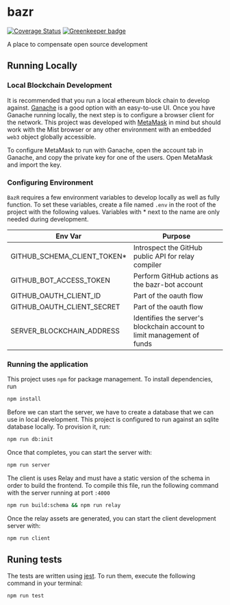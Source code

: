 # bazr

[![Coverage Status](https://coveralls.io/repos/github/AlecAivazis/bazr/badge.svg)](https://coveralls.io/github/AlecAivazis/bazr) [![Greenkeeper badge](https://badges.greenkeeper.io/AlecAivazis/bazr.svg)](https://greenkeeper.io/)

A place to compensate open source development

## Running Locally

### Local Blockchain Development

It is recommended that you run a local ethereum block chain to develop against. [Ganache](http://truffleframework.com/ganache/) is a good option with an easy-to-use UI. Once you have Ganache running locally, the next step is to configure a browser client for the network. This project was developed with [MetaMask](https://metamask.io/) in mind but should work with the Mist browser or any other environment with an embedded `web3` object globally accessible.

To configure MetaMask to run with Ganache, open the account tab in Ganache, and copy the private key for one of the users. Open MetaMask and import the key.

### Configuring Environment

`BazR` requires a few environment variables to develop locally as well
as fully function. To set these variables, create a file named `.env` in the root of the project with the following values. Variables with \* next to the name are only needed during development.

| Env Var                      | Purpose                                                                 |
| ---------------------------- | ----------------------------------------------------------------------- |
| GITHUB_SCHEMA_CLIENT_TOKEN\* | Introspect the GitHub public API for relay compiler                     |
| GITHUB_BOT_ACCESS_TOKEN      | Perform GitHub actions as the bazr-bot account                          |
| GITHUB_OAUTH_CLIENT_ID       | Part of the oauth flow                                                  |
| GITHUB_OAUTH_CLIENT_SECRET   | Part of the oauth flow                                                  |
| SERVER_BLOCKCHAIN_ADDRESS    | Identifies the server's blockchain account to limit management of funds |

### Running the application

This project uses `npm` for package management. To install dependencies, run

```bash
npm install
```

Before we can start the server, we have to create a database that we can use in local development.
This project is configured to run against an sqlite database locally. To provision it, run:

```bash
npm run db:init
```

Once that completes, you can start the server with:

```bash
npm run server
```

The client is uses Relay and must have a static version of the schema in order to build the frontend. To compile this file, run the following command with the server running at port `:4000`

```bash
npm run build:schema && npm run relay
```

Once the relay assets are generated, you can start the client development server with:

```bash
npm run client
```

## Runing tests

The tests are written using [jest](https://facebook.github.io/jest/). To run them, execute the following command in your terminal:

```bash
npm run test
```

